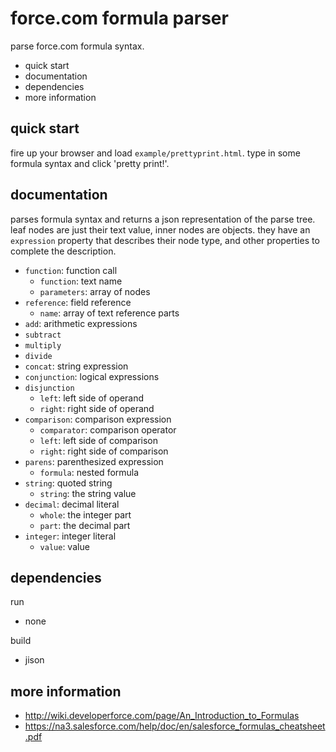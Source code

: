 force.com formula parser
========================

parse force.com formula syntax.

 * quick start
 * documentation
 * dependencies
 * more information

quick start
-----------

fire up your browser and load `example/prettyprint.html`.
type in some formula syntax and click 'pretty print!'.

documentation
-------------

parses formula syntax and returns a json representation
of the parse tree.  leaf nodes are just their text value,
inner nodes are objects.  they have an `expression`
property that describes their node type, and other
properties to complete the description.

 * `function`: function call
   * `function`: text name
   * `parameters`: array of nodes
 * `reference`: field reference
   * `name`: array of text reference parts
 * `add`: arithmetic expressions
 * `subtract`
 * `multiply`
 * `divide`
 * `concat`: string expression
 * `conjunction`: logical expressions
 * `disjunction`
   * `left`: left side of operand
   * `right`: right side of operand
 * `comparison`: comparison expression
   * `comparator`: comparison operator
   * `left`: left side of comparison
   * `right`: right side of comparison
 * `parens`: parenthesized expression
   * `formula`: nested formula
 * `string`: quoted string
   * `string`: the string value
 * `decimal`: decimal literal
   * `whole`: the integer part
   * `part`: the decimal part
 * `integer`: integer literal
   * `value`: value

dependencies
------------

run
 * none

build
 * jison

more information
----------------

 * <http://wiki.developerforce.com/page/An_Introduction_to_Formulas>
 * <https://na3.salesforce.com/help/doc/en/salesforce_formulas_cheatsheet.pdf>
